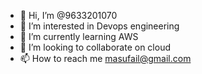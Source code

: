 - 👋 Hi, I’m @9633201070
- 👀 I’m interested in Devops engineering
- 🌱 I’m currently learning AWS
- 💞️ I’m looking to collaborate on cloud
- 📫 How to reach me masufail@gmail.com 

<!---
9633201070/9633201070 is a ✨ special ✨ repository because its `README.md` (this file) appears on your GitHub profile.
You can click the Preview link to take a look at your changes.
--->
